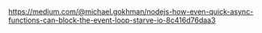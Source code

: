 https://medium.com/@michael.gokhman/nodejs-how-even-quick-async-functions-can-block-the-event-loop-starve-io-8c416d76daa3